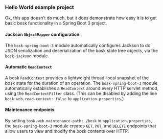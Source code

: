 ### Hello World example project

Ok, this app doesn't do much,
but it does demonstrate how easy it is to get basic bosk functionality in a Spring Boot 3 project.

#### Jackson `ObjectMapper` configuration

The `bosk-spring-boot-3` module automatically configures Jackson
to do JSON serialization and deserialization of the bosk state tree objects,
via the `bosk-jackson` module.

#### Automatic `ReadContext`

A bosk `ReadContext` provides a lightweight thread-local snapshot of the bosk state
for the duration of an operation.
The `bosk-spring-boot-3` module automatically establishes a `ReadContext` around every HTTP servlet method,
using the `ReadContextFilter` class.
(This can be disabled by adding the line `bosk.web.read-context: false` to `application.properties`.)

#### Maintenance endpoints

By setting `bosk.web.maintenance-path: /bosk` in `application.properties`,
the `bosk-spring-boot-3` module creates `GET`, `PUT`, and `DELETE` endpoints
that allow users to view and modify the bosk contents over HTTP.
